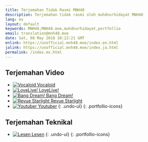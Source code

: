 ```yaml
---
title: Terjemahan Tidak Rasmi MNH48
description: Terjemahan tidak rasmi oleh muhdnurhidayat MNH48
lang: ms
layout: default
keywords: MNH48,MNH48.moe,muhdnurhidayat,portfollio
email: translation@mnh48.moe
date: Sat, 08 May 2018 10:22:21 GMT
enlink: https://unofficial.mnh48.moe/index.en.html
jalink: https://unofficial.mnh48.moe/index.ja.html
permalink: /index.ms.html
---
```


## Terjemahan Video
- [![Vocaloid](/img/index/tile-vocaloid.png "Vocaloid") <span>Vocaloid</span>](/vocaloid/index.ms.html "Vocaloid")
- [![LoveLive!](/img/index/tile-lovelive.png "LoveLive!") <span>LoveLive!</span>](/lovelive/index.ms.html "LoveLive!")
- [![Bang Dream!](/img/index/tile-bandori.png "Bang Dream!") <span>Bang Dream!</span>](/bandori/index.ms.html "Bang Dream!")
- [![Revue Starlight](/img/index/tile-revue.png "Revue Starlight") <span>Revue Starlight</span>](/revue/index.ms.html "Revue Starlight")
- [![Youtuber](/img/index/tile-youtuber.png "Youtuber") <span>Youtuber</span>](/youtuber/index.ms.html "Youtuber")
{: .undo-ul}
{: .portfollio-icons}

## Terjemahan Teknikal
- [![Lesen](/img/index/tile-license.png "Lesen") <span>Lesen</span>](/license/index.ms.html "Lesen")
{: .undo-ul}
{: .portfollio-icons}
